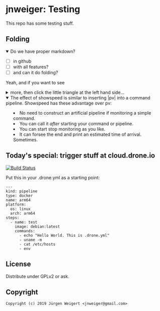 # jnweiger: Testing

This repo has some testing stuff.

## Folding

<details open>
<summary>Do we have proper markdown?</summary>

* [ ] in github
* [ ] with all features?
* [ ] and can it do folding?
</details>

Yeah, and if you want to see

<details close>
<summary>more, then click the little triangle at the left hand side...</summary>

+ you made it,
+ congratulations
</details>

<details open>
<summary>The effect of showspeed is similar to inserting |pv| into a command pipeline. Showspeed has these advantage over pv:</summay>
  
 + No need to construct an artificial pipeline if monitoring a simple command.
 + You can call it *after* starting your command or pipeline.
 + You can start stop monitoring as you like.
 + It can forsee the end and print an estimated time of arrival. Sometimes. 
</details>

## Today's special: trigger stuff at cloud.drone.io

[![Build Status](https://cloud.drone.io/api/badges/jnweiger/testing/status.svg)](https://cloud.drone.io/jnweiger/testing)

Put this in your .drone.yml as a starting point:
```
---
kind: pipeline
type: docker
name: arm64
platform:
  os: linux
  arch: arm64
steps:
  - name: test
    image: debian:latest
    commands:
      - echo "Hello World. This is .drone.yml"
      - uname -m
      - cat /etc/hosts
      - env

```

## License

Distribute under GPLv2 or ask.

## Copyright

```
Copyright (c) 2019 Jürgen Weigert <jnweiger@gmail.com>
```
